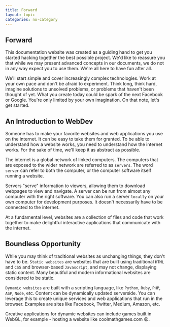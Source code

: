 ```yaml
---
title: Forward
layout: topic
categories: no-category
---
```


## Forward

This documentation website was created as a guiding hand to get you started hacking together the best possible project.
We'd like to reassure you that while we may present advanced concepts in our documents, we do not in any way expect
you to use them. We're all here to have fun after all.

We'll start simple and cover increasingly complex technologies. Work at your own pace and don't be afraid to experiment.
Think long, think hard, imagine solutions to unsolved problems, or problems that haven't been thought of yet.
What you create today could be spark of the next Facebook or Google. You're only limited by your own imagination.
On that note, let's get started.

## An Introduction to WebDev

Someone has to make your favorite websites and web applications you use on the internet. 
It can be easy to take them for granted. To be able to understand how a website works, 
you need to understand how the internet works.
For the sake of time, we'll keep it as abstract as possible.

The internet is a global network of linked computers. The computers that are exposed to the wider network are referred to
as `servers`. The word `server` can refer to both the computer, or the computer software itself running a website.

Servers "serve" information to viewers, allowing them to download webpages to view and navigate. A server can be run from almost any computer with the right software. You can also run a server `locally` on your own computer for development purposes. It doesn't necessarily have to be connected to the internet.

At a fundamental level, websites are a collection of files and code that work together to make delightful interactive applications that communicate with the internet.

## Boundless Opportunity

While you may think of traditional websites as unchanging things, they don't have to be. `Static websites` are websites
that are built using traditional `HTML` and `CSS` and browser-based `Javascript`, and may not change, displaying static content. Many beautiful and modern informational websites are considered to be static.

`Dynamic websites` are built with a scripting language, like `Python`, `Ruby`, `PHP`, `ASP`, `Node`, etc. Content can be dynamically updated serverside. You can leverage this to create unique services and web applications that run in the
browser. Examples are sites like Facebook, Twitter, Medium, Amazon, etc.

Creative applications for dynamic websites can include games built in WebGL, for example - hosting a website like
coolmathgames.com 😩.